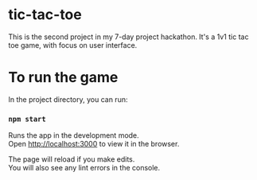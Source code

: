 # tic-tac-toe
This is the second project in my 7-day project hackathon. It's a 1v1 tic tac toe game, with focus on user interface.
# To run the game
In the project directory, you can run:

### `npm start`

Runs the app in the development mode.\
Open [http://localhost:3000](http://localhost:3000) to view it in the browser.

The page will reload if you make edits.\
You will also see any lint errors in the console.